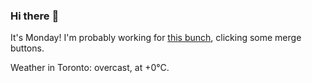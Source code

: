 ### Hi there :wave:

It's Monday! I'm probably working for [this bunch](https://github.com/kohofinancial), clicking some merge buttons.

Weather in Toronto: overcast, at +0°C.
